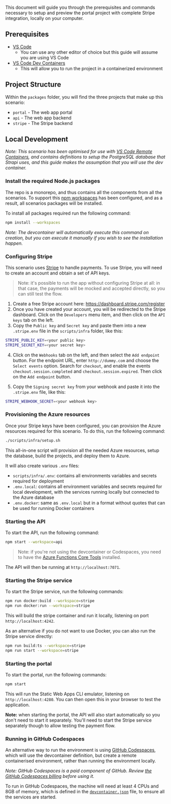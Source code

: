 This document will guide you through the prerequisites and commands necessary to setup and preview the portal project with complete Stripe integration, locally on your computer.

## Prerequisites

- [VS Code](https://code.visualstudio.com/)
  - You can use any other editor of choice but this guide will assume you are using VS Code
- [VS Code Dev Containers](https://code.visualstudio.com/docs/remote/containers)
  - This will allow you to run the project in a containerized environment

## Project Structure

Within the `packages` folder, you will find the three projects that make up this scenario:

- `portal` - The web app portal
- `api` - The web app backend
- `stripe` - The Stripe backend

## Local Development

_Note: This scenario has been optimised for use with [VS Code Remote Containers](https://code.visualstudio.com/docs/remote/containers), and contains definitions to setup the PostgreSQL database that Strapi uses, and this guide makes the assumption that you will use the dev container._

### Install the required Node.js packages

The repo is a monorepo, and thus contains all the components from all the scenarios. To support this [npm workspaces](https://docs.npmjs.com/cli/using-npm/workspaces) has been configured, and as a result, all scenarios packages will be installed.

To install all packages required run the following command:

```bash
npm install --workspaces
```

_Note: The devcontainer will automatically execute this command on creation, but you can execute it manually if you wish to see the installation happen._

### Configuring Stripe

This scenario uses [Stripe](https://stripe.com) to handle payments. To use Stripe, you will need to create an account and obtain a set of API keys.

> Note: it's possible to run the app without configuring Stripe at all: in that case, the payments will be mocked and accepted directly, so you can still test the flow.

1. Create a free Stripe account here: https://dashboard.stripe.com/register
2. Once you have created your account, you will be redirected to the Stripe dashboard. Click on the `Developers` menu item, and then click on the `API keys` tab on the left.
3. Copy the `Public key` and `Secret key` and paste them into a new `.stripe.env` file in the `scripts/infra` folder, like this:

```bash
STRIPE_PUBLIC_KEY=<your public key>
STRIPE_SECRET_KEY=<your secret key>
```

4. Click on the `Webhooks` tab on the left, and then select the `Add endpoint` button. For the endpoint URL, enter `http://dummy.com` and choose the `Select events` option. Search for `checkout`, and enable the events `checkout.session.completed` and `checkout.session.expired`. Then click on the `Add endpoint` button.

5. Copy the `Signing secret key` from your webhook and paste it into the `.stripe.env` file, like this:

```bash
STRIPE_WEBHOOK_SECRET=<your webhook key>
```

### Provisioning the Azure resources

Once your Stripe keys have been configured, you can provision the Azure resources required for this scenario. To do this, run the following command:

```bash
./scripts/infra/setup.sh
```

This all-in-one script will provision all the needed Azure resources, setup the database, build the projects, and deploy them to Azure.

It will also create various `.env` files:
- `scripts/infra/.env`: contains all environments variables and secrets required for deployment
- `.env.local`: contains all environment variables and secrets required for local development, with the services running locally but connected to the Azure database
- `.env.docker`: same as `.env.local` but in a format without quotes that can be used for running Docker containers

### Starting the API

To start the API, run the following command:

```bash
npm start --workspace=api
```

> Note: if you're not using the devcontainer or Codespaces, you need to have the [Azure Functions Core Tools](https://learn.microsoft.com/azure/azure-functions/functions-run-local?tabs=v4%2Cmacos%2Ccsharp%2Cportal%2Cbash#install-the-azure-functions-core-tools) installed.

The API will then be running at `http://localhost:7071`.

### Starting the Stripe service

To start the Stripe service, run the following commands:

```bash
npm run docker:build --workspace=stripe
npm run docker:run --workspace=stripe
```

This will build the stripe container and run it locally, listening on port `http://localhost:4242`.

As an alternative if you do not want to use Docker, you can also run the Stripe service directly:

```bash
npm run build:ts --workspace=stripe
npm run start --workspace=stripe
```

### Starting the portal

To start the portal, run the following commands:

```bash
npm start
```

This will run the Static Web Apps CLI emulator, listening on `http://localhost:4280`.
You can then open this in your browser to test the application.

**Note:** when starting the portal, the API will also start automatically so you don't need to start it separately.
You'll need to start the Stripe service separately though to allow testing the payment flow.

### Running in GitHub Codespaces

An alternative way to run the environment is using [GitHub Codespaces](https://github.com/codespaces), which will use the devcontainer definition, but create a remote containerised environment, rather than running the environment locally.

_Note: GitHub Codespaces is a paid component of GitHub. Review [the GitHub Codespaces billing](https://docs.github.com/en/billing/managing-billing-for-github-codespaces/about-billing-for-github-codespaces) before using it._

To run in GitHub Codespaces, the machine will need at least 4 CPUs and 8GB of memory, which is defined in the [`devcontainer.json`](./.devcontainer/devcontainer.json) file, to ensure all the services are started.

